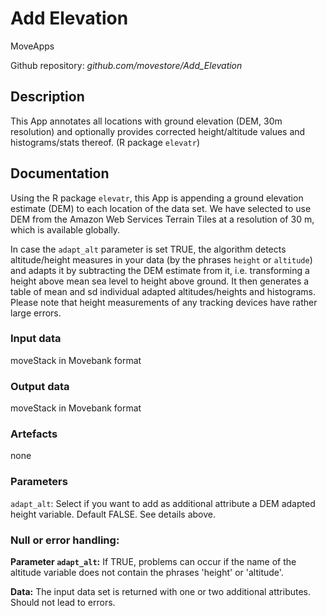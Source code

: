 # Add Elevation

MoveApps

Github repository: *github.com/movestore/Add_Elevation*

## Description
This App annotates all locations with ground elevation (DEM, 30m resolution) and optionally provides corrected height/altitude values and histograms/stats thereof. (R package `elevatr`)

## Documentation
Using the R package `elevatr`, this App is appending a ground elevation estimate (DEM) to each location of the data set. We have selected to use DEM from the Amazon Web Services Terrain Tiles at a resolution of 30 m, which is available globally.

In case the `adapt_alt` parameter is set TRUE, the algorithm detects altitude/height measures in your data (by the phrases `height` or `altitude`) and adapts it by subtracting the DEM estimate from it, i.e. transforming a height above mean sea level to height above ground. It then generates a table of mean and sd individual adapted altitudes/heights and histograms. Please note that height measurements of any tracking devices have rather large errors.

### Input data
moveStack in Movebank format

### Output data
moveStack in Movebank format

### Artefacts
none

### Parameters 
`adapt_alt`: Select if you want to add as additional attribute a DEM adapted height variable. Default FALSE. See details above.

### Null or error handling:
**Parameter `adapt_alt`:** If TRUE, problems can occur if the name of the altitude variable does not contain the phrases 'height' or 'altitude'.

**Data:** The input data set is returned with one or two additional attributes. Should not lead to errors. 
